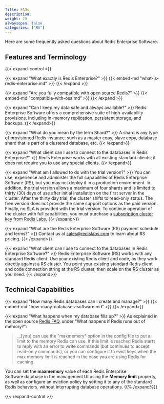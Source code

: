 ```yaml
---
Title: FAQs
description:
weight: 70
alwaysopen: false
categories: ["RS"]
---
```

Here are some frequently asked questions about Redis Enterprise Software.

## Features and Terminology

{{< expand-control >}}
<!-- Also in RC -->
{{< expand "What exactly is Redis Enterprise?" >}}
{{< embed-md "what-is-redis-enterprise.md"  >}}
{{< /expand >}}

{{< expand "Are you fully compatible with open source Redis?" >}}
{{< embed-md "compatible-with-oss.md"  >}}
{{< /expand >}}

{{< expand "Can I keep my data safe and always available?" >}}
Redis Enterprise Software offers a comprehensive suite of
high-availability provisions, including in-memory replication,
persistent storage, and backups.
{{< /expand>}}

{{< expand "What do you mean by the term Shard?" >}}
A shard is any type of provisioned Redis instance, such as a master
copy, slave copy, database shard that is part of a clustered database,
etc.
{{< /expand>}}

{{< expand "What client can I use to connect to the databases in Redis Enterprise?" >}}
Redis Enterprise works with all existing standard clients; it does not require you to use any special clients.
{{< /expand>}}

{{< expand "What am I allowed to do with the trial version?" >}}
You can use, experience and administer the full capabilities of Redis
Enterprise Software (RS), but you may not deploy it in a production
environment. In addition, the trial version allows a maximum of four
shards and is limited to thirty (30) days of use after initial
installation on the first server in the cluster. After the thirty day
trial, the cluster shifts to read-only status. The free version does
not provide the same support options as the paid version. Finally, no
SLA is provided with the trial version. To continue operation of the
cluster with full capabilities, you must purchase a [subscription
cluster key from Redis Labs](https://redislabs.com/pricing).
{{< /expand>}}

{{< expand "What are the Redis Enterprise Software (RS) payment schedule and terms?" >}}
Contact us at <sales@redislabs.com> to learn about RS pricing.
{{< /expand>}}

{{< expand "What client can I use to connect to the databases in Redis Enterprise Software?" >}}
Redis Enterprise Software (RS) works with any standard Redis client.
Use your existing Redis client and code, as they work directly against a
RS cluster. You point your existing standard Redis client and code
connection string at the RS cluster, then scale on the RS cluster as
you need.
{{< /expand>}}

## Technical Capabilities

{{< expand "How many Redis databases can I create and manage?" >}}
{{< embed-md "how-many-databases-software.md"  >}}
{{< /expand>}}

{{< expand "What happens when my database fills up?" >}}
As explained in the open source [Redis FAQ](https://redis.io/topics/faq),
under "What happens if Redis runs out of memory?":

<blockquote>...[you] can use the "maxmemory" option in the config file to put a
limit to the memory Redis can use. If this limit is reached Redis
starts to reply with an error to write commands (but continues to
accept read-only commands), or you can configure it to evict keys when
the max memory limit is reached in the case you are using Redis for
caching.</blockquote>

You can set the **maxmemory** value of each Redis Enterprise Software database in
the management UI using the **Memory limit** property, as well as
configure an eviction policy by setting it to any of the standard Redis
behaviors, without interrupting database operations.
{{% /expand%}}

{{< /expand-control >}}
